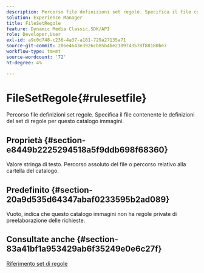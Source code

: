 ```yaml
---
description: Percorso file definizioni set regole. Specifica il file contenente le definizioni del set di regole per questo catalogo immagini.
solution: Experience Manager
title: FileSetRegole
feature: Dynamic Media Classic,SDK/API
role: Developer,User
exl-id: a9c0d748-c236-4a37-a181-729a27135a71
source-git-commit: 206e4643e3926cb85b4be2189743578f88180be7
workflow-type: tm+mt
source-wordcount: '72'
ht-degree: 4%

---
```


# FileSetRegole{#rulesetfile}

Percorso file definizioni set regole. Specifica il file contenente le definizioni del set di regole per questo catalogo immagini.

## Proprietà {#section-e8449b2225294518a5f9ddb698f68360}

Valore stringa di testo. Percorso assoluto del file o percorso relativo alla cartella del catalogo.

## Predefinito {#section-20a9d535d64347abaf0233595b2ad089}

Vuoto, indica che questo catalogo immagini non ha regole private di preelaborazione delle richieste.

## Consultate anche {#section-83a41bf1a953429ab6f35249e0e6c27f}

[Riferimento set di regole](../../../../../is-api/image-catalog/image-serving-api-ref/c-image-catalog-reference/c-rule-set-reference/c-rule-set-reference.md#concept-3e5058cf3507470b82cac638df23ea8e)
